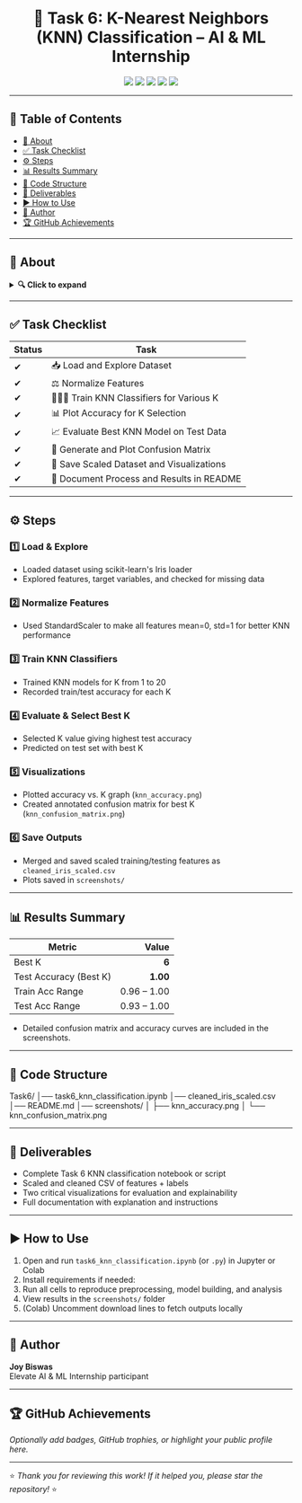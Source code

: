 <!-- Elegant Header -->
<h1 align="center">🤖 Task 6: K-Nearest Neighbors (KNN) Classification – AI & ML Internship</h1>
<p align="center">
  <img src="https://img.shields.io/badge/Status-✅%20Completed-success?style=for-the-badge" />
  <img src="https://img.shields.io/badge/Python-3.8%2B-blue?style=for-the-badge&logo=python" />
  <img src="https://img.shields.io/badge/Jupyter-Notebook-orange?style=for-the-badge&logo=jupyter" />
  <img src="https://img.shields.io/badge/Dataset-Iris-lightgrey?style=for-the-badge" />
  <img src="https://img.shields.io/badge/License-MIT-green?style=for-the-badge" />
</p>

---

## 📜 Table of Contents
- [📖 About](#-about)
- [✅ Task Checklist](#-task-checklist)
- [⚙ Steps](#-steps)
- [📊 Results Summary](#-results-summary)
- [📂 Code Structure](#-code-structure)
- [📁 Deliverables](#-deliverables)
- [▶ How to Use](#-how-to-use)
- [👤 Author](#-author)
- [🏆 GitHub Achievements](#-github-achievements)

---

## 📖 About
<details>
<summary><b>🔍 Click to expand</b></summary>

This task implements the **K-Nearest Neighbors (KNN)** algorithm for multi-class classification using the classic **Iris dataset**.  
Main goals:
- Normalize features for fair distance measurement
- Train and evaluate KNN models for multiple K values
- Visualize accuracy trends and model performance
- Outputs include code, a cleaned dataset, plots, and confusion matrix for reproducibility

The project demonstrates instance-based learning and helps select optimal hyperparameters for practical classification tasks.

</details>

---

## ✅ Task Checklist
| Status | Task |
|--------|------|
| ✔ | 📥 Load and Explore Dataset |
| ✔ | ⚖️ Normalize Features |
| ✔ | 🧑‍🤝‍🧑 Train KNN Classifiers for Various K |
| ✔ | 📊 Plot Accuracy for K Selection |
| ✔ | 📈 Evaluate Best KNN Model on Test Data |
| ✔ | 📑 Generate and Plot Confusion Matrix |
| ✔ | 💾 Save Scaled Dataset and Visualizations |
| ✔ | 📝 Document Process and Results in README |

---

## ⚙ Steps

### **1️⃣ Load & Explore**
- Loaded dataset using scikit-learn's Iris loader  
- Explored features, target variables, and checked for missing data

### **2️⃣ Normalize Features**
- Used StandardScaler to make all features mean=0, std=1 for better KNN performance

### **3️⃣ Train KNN Classifiers**
- Trained KNN models for K from 1 to 20
- Recorded train/test accuracy for each K

### **4️⃣ Evaluate & Select Best K**
- Selected K value giving highest test accuracy
- Predicted on test set with best K

### **5️⃣ Visualizations**
- Plotted accuracy vs. K graph (`knn_accuracy.png`)
- Created annotated confusion matrix for best K (`knn_confusion_matrix.png`)

### **6️⃣ Save Outputs**
- Merged and saved scaled training/testing features as `cleaned_iris_scaled.csv`
- Plots saved in `screenshots/`

---

## 📊 Results Summary

| Metric                   | Value      |
|--------------------------|-----------:|
| Best K                   | **6**      |
| Test Accuracy (Best K)   | **1.00**   |
| Train Acc Range          | 0.96 – 1.00|
| Test Acc Range           | 0.93 – 1.00|

- Detailed confusion matrix and accuracy curves are included in the screenshots.

---

## 📂 Code Structure

Task6/
│── task6_knn_classification.ipynb
│── cleaned_iris_scaled.csv
│── README.md
│── screenshots/
│     ├── knn_accuracy.png
│     └── knn_confusion_matrix.png


---

## 📁 Deliverables

- Complete Task 6 KNN classification notebook or script
- Scaled and cleaned CSV of features + labels
- Two critical visualizations for evaluation and explainability
- Full documentation with explanation and instructions

---

## ▶ How to Use

1. Open and run `task6_knn_classification.ipynb` (or `.py`) in Jupyter or Colab  
2. Install requirements if needed:
3. Run all cells to reproduce preprocessing, model building, and analysis  
4. View results in the `screenshots/` folder  
5. (Colab) Uncomment download lines to fetch outputs locally

---

## 👤 Author

**Joy Biswas**  
Elevate AI & ML Internship participant  

---

## 🏆 GitHub Achievements

*Optionally add badges, GitHub trophies, or highlight your public profile here.*

---

⭐ _Thank you for reviewing this work! If it helped you, please star the repository!_ ⭐

